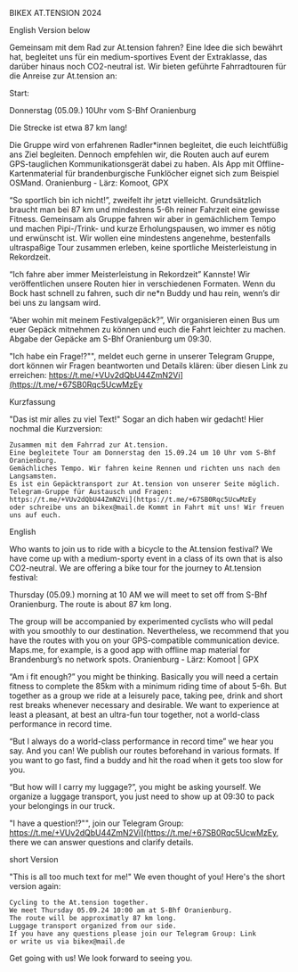 BIKEX AT.TENSION 2024

English Version below


Gemeinsam mit dem Rad zur At.tension fahren? Eine Idee die sich bewährt hat, begleitet uns für ein medium-sportives Event der Extraklasse, das darüber hinaus noch CO2-neutral ist. Wir bieten geführte Fahrradtouren für die Anreise zur At.tension an:

Start:

Donnerstag (05.09.) 10Uhr vom S-Bhf Oranienburg

Die Strecke ist etwa 87 km lang!

Die Gruppe wird von erfahrenen Radler*innen begleitet, die euch leichtfüßig ans Ziel begleiten. Dennoch empfehlen wir, die Routen auch auf eurem GPS-tauglichen Kommunikationsgerät dabei zu haben. Als App mit Offline-Kartenmaterial für brandenburgische Funklöcher eignet sich zum Beispiel OSMand. Oranienburg - Lärz: Komoot, GPX

“So sportlich bin ich nicht!”, zweifelt ihr jetzt vielleicht. Grundsätzlich braucht man bei 87 km und mindestens 5-6h reiner Fahrzeit eine gewisse Fitness. Gemeinsam als Gruppe fahren wir aber in gemächlichem Tempo und machen Pipi-/Trink- und kurze Erholungspausen, wo immer es nötig und erwünscht ist. Wir wollen eine mindestens angenehme, bestenfalls ultraspaßige Tour zusammen erleben, keine sportliche Meisterleistung in Rekordzeit.

“Ich fahre aber immer Meisterleistung in Rekordzeit” Kannste! Wir veröffentlichen unsere Routen hier in verschiedenen Formaten. Wenn du Bock hast schnell zu fahren, such dir ne*n Buddy und hau rein, wenn’s dir bei uns zu langsam wird.

“Aber wohin mit meinem Festivalgepäck?”, Wir organisieren einen Bus um euer Gepäck mitnehmen zu können und euch die Fahrt leichter zu machen. Abgabe der Gepäcke am S-Bhf Oranienburg um 09:30.

"Ich habe ein Frage!?"", meldet euch gerne in unserer Telegram Gruppe, dort können wir Fragen beantworten und Details klären: über diesen Link zu erreichen: https://t.me/+VUv2dQbU44ZmN2Vi](https://t.me/+67SB0Rqc5UcwMzEy


Kurzfassung

"Das ist mir alles zu viel Text!" Sogar an dich haben wir gedacht! Hier nochmal die Kurzversion:

    Zusammen mit dem Fahrrad zur At.tension.
    Eine begleitete Tour am Donnerstag den 15.09.24 um 10 Uhr vom S-Bhf Oranienburg.
    Gemächliches Tempo. Wir fahren keine Rennen und richten uns nach den Langsamsten.
    Es ist ein Gepäcktransport zur At.tension von unserer Seite möglich.
    Telegram-Gruppe für Austausch und Fragen: https://t.me/+VUv2dQbU44ZmN2Vi](https://t.me/+67SB0Rqc5UcwMzEy
    oder schreibe uns an bikex@mail.de Kommt in Fahrt mit uns! Wir freuen uns auf euch.


English

Who wants to join us to ride with a bicycle to the At.tension festival? We have come up with a medium-sporty event in a class of its own that is also CO2-neutral. We are offering a bike tour for the journey to At.tension festival:

Thursday (05.09.) morning at 10 AM we will meet to set off from S-Bhf Oranienburg. The route is about 87 km long.

The group will be accompanied by experimented cyclists who will pedal with you smoothly to our destination. Nevertheless, we recommend that you have the routes with you on your GPS-compatible communication device. Maps.me, for example, is a good app with offline map material for Brandenburg’s no network spots. Oranienburg - Lärz: Komoot | GPX

“Am i fit enough?” you might be thinking. Basically you will need a certain fitness to complete the 85km with a minimum riding time of about 5-6h. But together as a group we ride at a leisurely pace, taking pee, drink and short rest breaks whenever necessary and desirable. We want to experience at least a pleasant, at best an ultra-fun tour together, not a world-class performance in record time.

“But I always do a world-class performance in record time” we hear you say. And you can! We publish our routes beforehand in various formats. If you want to go fast, find a buddy and hit the road when it gets too slow for you.

“But how will I carry my luggage?”, you might be asking yourself. We organize a luggage transport, you just need to show up at 09:30 to pack your belongings in our truck.

"I have a question!?"", join our Telegram Group: https://t.me/+VUv2dQbU44ZmN2Vi](https://t.me/+67SB0Rqc5UcwMzEy, there we can answer questions and clarify details.


short Version

"This is all too much text for me!" We even thought of you! Here's the short version again:

    Cycling to the At.tension together.
    We meet Thursday 05.09.24 10:00 am at S-Bhf Oranienburg.
    The route will be approximatly 87 km long.
    Luggage transport organized from our side.
    If you have any questions please join our Telegram Group: Link
    or write us via bikex@mail.de

Get going with us! We look forward to seeing you.
